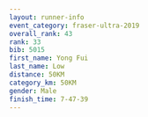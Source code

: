 ```yaml
---
layout: runner-info 
event_category: fraser-ultra-2019 
overall_rank: 43
rank: 33
bib: 5015
first_name: Yong Fui
last_name: Low
distance: 50KM
category_km: 50KM
gender: Male
finish_time: 7-47-39
---
```

